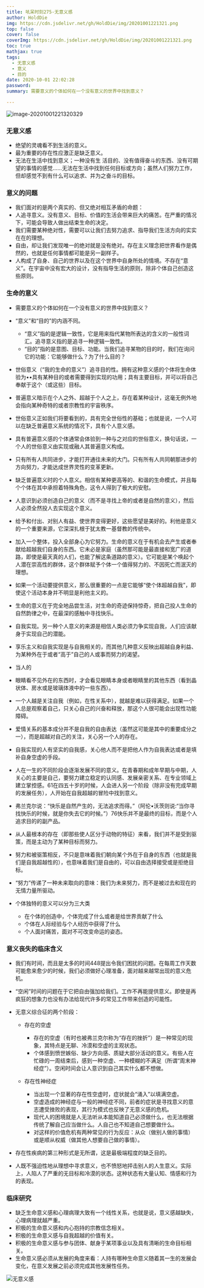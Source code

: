 ```yaml
---
title: 吼呆时刻275-无意义感
author: HoldDie
img: https://cdn.jsdelivr.net/gh/HoldDie/img/20201001221321.png
top: false
cover: false
coverImg: https://cdn.jsdelivr.net/gh/HoldDie/img/20201001221321.png
toc: true
mathjax: true
tags:
  - 无意义感
  - 意义
  - 目的
date: 2020-10-01 22:02:28
password:
summary: 需要意义的个体如何在一个没有意义的世界中找到意义？

---
```


![image-20201001221320329](https://cdn.jsdelivr.net/gh/HoldDie/img/20201001221321.png)

### 无意义感

- 绝望的灵魂看不到生活的意义。
- 最为重要的存在性应激正是缺乏意义。
- 无法在生活中找到意义；一种没有生 活目的、没有值得奋斗的东西、没有可期望的事情的感觉……无法在生活中找到任何目标或方向；虽然人们努力工作，但却感觉不到有什么可以追求、并为之奋斗的目标。

### 意义的问题

- 我们面对的是两个真实的、但又绝对相互矛盾的命题：
- 人追寻意义。没有意义、目标、价值的生活会带来巨大的痛苦。在严重的情况下，可能会导致人做出结束生命的决定。
- 我们需要某种绝对性，需要可以让我们去努力追求、指导我们生活方向的实实在在的理想。
- 自由，却让我们发现唯一的绝对就是没有绝对。存在主义理念把世界看作是偶然的，也就是任何事情都可能是另一副样子。
- 人构成了自身、自己的世界以及在这个世界中自身所处的情境。不存在“意义”。在宇宙中没有宏大的设计，没有指导生活的原则，除非个体自己创造这些原则。

### 生命的意义

- 需要意义的个体如何在一个没有意义的世界中找到意义？
- “意义”和“目的”的内涵不同。

  - “意义”指的是逻辑一致性，它是用来指代某物所表达的含义的一般性词汇。追寻意义指的是追寻一种逻辑一致性。
  - “目的”指的是意图、目标、功能。当我们追寻某物的目的时，我们在询问它的功能：它能够做什么？为了什么目的？

- 世俗意义（“我的生命的意义”）追寻目的性。拥有这种意义感的个体将生命体验为••具有某种目的或者需要得到实现的功用；具有主要目标，并可以将自己奉献于这个（或这些）目标。
- 普遍意义暗示在个人之外、超越于个人之上，存在着某种设计，这毫无例外地会指向某种奇特的或者宗教性的宇宙秩序。
- 世俗意义正如我们将要看到的，具有完全世俗性的基础；也就是说，一个人可以在缺乏普遍意义系统的情况下，具有个人意义感。
- 具有普遍意义感的个体通常会体验到一种与之对应的世俗意义，换句话说，一个人的世俗意义由实现或融人其普遍意义构成。
- 只有所有人共同进步，才能打开通往未来的大门。只有所有人共同朝那进步的方向努力，才能达成世界灵性的变革更新。
- 缺乏普遍意义时的个人意义。相信有某种更高等的、和谐的生命模式，并且每个个体在其中承担着特殊角色，这令人得到了极大的安慰。
- 人意识到必须创造自己的意义（而不是寻找上帝的或者是自然的意义），然后人必须全然投人去实现这个意义。
- 给予和付出、对别人有益、使世界变得更好，这些愿望是美好的。利他是意义的一个重要来源，它深深扎根于犹太教一基督教的传统中。
- 加入一个整体，投入全部身心为它努力。生命的意义在于有机会去产生或者奉献给超越我们自身的东西。它未必是家庭（虽然那可能是最直接和宽广的道路，即使是最天真的人们，也能了解这条道路的意义）。它可能是某个唤起个人潜在崇高性的群体，这个群体赋予个体一个值得努力的、不因死亡而泯灭的理想。
- 如果一个活动要提供意义，那么很重要的一点是它能够“使个体超越自我”，即使这个活动本身并不明显是利他主义的。
- 生命的意义在于完全地品尝生活，对生命的奇迹保持惊奇，把自己投人生命的自然韵律之中，在最深的感触中寻找快乐。
- 自我实现。另一种个人意义的来源是相信人类必须力争实现自我，人们应该献身于实现自己的潜能。
- 享乐主义和自我实现是与自我相关的，而其他几种意义反映出超越自身利益、为某种外在于或者“高于”自己的人或事而努力的渴望。
- 当人的
- 眼睛看不见外在的东西时，才会看见眼睛本身或者眼睛里的其他东西（看到晶状体、房水或是玻璃体液中的一些东西）。
- 一个人越是关注自我（例如，在性关系中），就越是难以获得满足。如果一个人总是观察着自己，只关心自己的兴奋和释放，那这个人很可能会出现性功能障碍。
- 爱情关系的基本成分并不是自我的自由表达（虽然这可能是其中的重要成分之一），而是超越对自己的关注，关心另一个人的存在。
- 自我实现的人有坚实的自我感，关心他人而不是把他人作为自我表达或者是填补自身空虚的手段。
- 人在一生的不同阶段会逐渐发展不同的意义。在青春期和成年早期与中期，人关心的主要是自己，要努力建立稳定的认同感、发展亲密关系、在专业领域上建立掌控感。61在四五十岁的时候，人会进人另一个阶段（除非没有完成早期的发展任务），人开始在自我超越的冒险中找到意义。
- 弗兰克尔说：“快乐是自然产生的，无法追求而得。”（阿伦•沃茨则说:“当你寻找快乐的时候，就是你失去它的时候。”）76快乐并不是最终的目标，而是个人追求目的的副产品。
- 从人最根本的存在（即那些使人区分于动物的特征）来看，我们并不是受到驱策，而是主动为了某种目标而努力。
- 努力和被驱策相反，不只是意味着我们朝向某个外在于自身的东西（也就是我们是自我超越性的），也意味着我们是自由的，可以自由选择接受或是拒绝目标。
- “努力”传递了一种未来取向的意味：我们为未来努力，而不是被过去和现在的无情力量所驱动。
- 个体独特的意义可以分为三大类

  - 在个体的创造中，个体完成了什么或者是给世界贡献了什么
  - 个体在人际经验与个人经历中获得了什么
  - 个人面对痛苦，面对不可改变命运的姿态。

### 意义丧失的临床含义

- 我们有时间，而且是太多的时间448提出令我们困扰的问题。在每周工作天数可能愈来愈少的时候，我们必须做好心理准备，面对越来越常出现的意义危机。
- “空闲”时间的问题在于它把自由强加给我们。工作不再能提供意义。即使是再疯狂的想象力也没有办法给现代许多的常见工作带来创造的可能性。
- 无意义综合征的两个阶段：

  - 存在的空虚

    - 存在的空虚（有时也被弗兰克尔称为“存在的挫折”）是一种常见的现象，其特点是无聊、冷漠和空虚的主观状态。
    - 个体感到愤世嫉俗、缺少方向感、质疑大部分活动的意义。有些人在忙碌的一周结束后，感到一种空虚、一种模糊的不满足（所谓“周末神经症”）。空闲时间会让人意识到自己其实什么都不想做。

  - 存在性神经症

    - 当出现一个显著的存在性空虚时，症状就会“涌入”以填满空虚。
    - 空虚造成的神经症与一般的神经症不同，前者的症状是寻找意义的意志遭受挫败的表现，其行为模式也反映了无意义感的危机。
    - 现代人的困境就是人无法听从本能知道自己必须做什么，也无法根据传统了解自己应当做什么。人自己也不知道自己想要做什么。
    - 对这样的价值危机有两种常见的行为反应：从众（做别人做的事情）或是顺从权威（做其他人想要自己做的事情）。

- 存在性疾病的第三种形式是无所谓，这是最极端程度的缺乏目的。
- 人既不强迫性地从理想中寻求意义，也不愤怒地抨击别人的人生意义。实际上，人陷人了严重的无目标和冷漠的状态。这种状态有大量认知、情感和行为的表现。

### 临床研究

-  缺乏生命意义感和心理病理大致有一个线性关系，也就是说，意义感越缺失，心理病理就越严重。
-  积极的生命意义感和内心抱持的宗教信念相关。
-  积极的生命意义感与自我超越的价值有关。
-  积极的生命意义感与参与团体、献身于某项事业以及具有清晰的生命目标相关。
-  生命意义感必须从发展的角度来看：人持有哪种生命意义随着其一生的发展会变化，在意义发展之前必须完成其他发展性任务。

![无意义感](https://cdn.jsdelivr.net/gh/HoldDie/img/20201001221801.png)